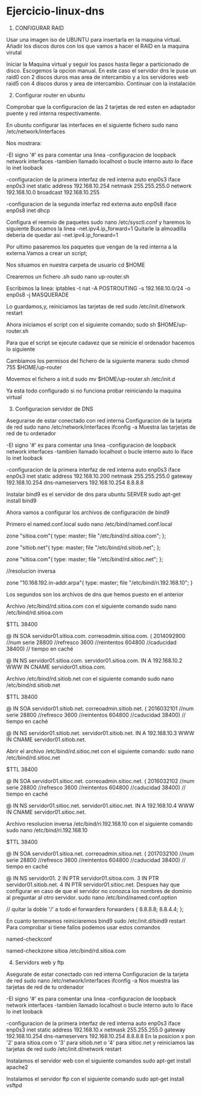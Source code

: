# Ejercicio-linux-dns

1. CONFIGURAR RAID

Usar una imagen iso de UBUNTU para insertarla en la maquina virtual.
Añadir los discos duros con los que vamos a hacer el RAID en la maquina virutal



Iniciar la Maquina virtual y seguir los pasos hasta llegar a particionado de disco. Escogemos la opcion manual. En este caso el servidor dns le puse un raid0 con 2 discos duros mas area de intercambio y a los servidores web raid5 con 4 discos duros y area de intercambio.
Continuar con la instalación

2. Configurar router en ubuntu

Comprobar que la configuracion de las 2 tarjetas de red esten en adaptador puente y red interna respectivamente. 

En ubuntu configurar las interfaces en el siguiente fichero
sudo nano /etc/network/interfaces

Nos mostrara:

-El signo '#' es para comentar una linea
-configuracion de loopback network interfaces
-tambien llamado localhost o bucle interno
auto lo
iface lo inet looback

-configuracion de la primera interfaz de red interna
auto enp0s3
iface enp0s3 inet static
      address 192.168.10.254
      netmask 255.255.255.0
      network 192.168.10.0
      broadcast 192.168.10.255

-configuracion de la segunda interfaz red externa
auto enp0s8
iface enp0s8 inet dhcp


Configura el reenvio de paquetes sudo nano /etc/sysctl.conf y haremos lo siguiente
Buscamos la linea
-net.ipv4.ip_forward=1
Quitarle la almoadilla debería de quedar asi
-net.ipv4.ip_forward=1

Por ultimo pasaremos los paquetes que vengan de la red interna a la externa.Vamos a crear un script; 

Nos situamos en nuestra carpeta de usuario
cd $HOME

Crearemos un fichero .sh
sudo nano up-router.sh

Escribimos la linea:
iptables -t nat -A POSTROUTING -s 192.168.10.0/24 -o enp0s8 -j MASQUERADE

Lo guardamos,y, reiniciamos las tarjetas de red
sudo /etc/init.d/network restart

Ahora iniciamos el script con el siguiente comando;
sudo sh $HOME/up-router.sh

Para que el script se ejecute cadavez que se reinicie el ordenador hacemos lo siguiente

Cambiamos los permisos del fichero de la siguiente manera:
sudo chmod 755 $HOME/up-router

Movemos el fichero a init.d sudo mv $HOME/up-router.sh /etc/init.d

Ya esta todo configurado si no funciona probar reiniciando la maquina virtual

3. Configuracion servidor de DNS

Asegurarse de estar conectado con red interna
Configuracion de la tarjeta de red
sudo nano /etc/network/interfaces
ifconfig -a Muestra las tarjetas de red de tu ordenador

-El signo '#' es para comentar una linea
-configuracion de loopback network interfaces
-tambien llamado localhost o bucle interno
auto lo
iface lo inet looback

-configuracion de la primera interfaz de red interna
auto enp0s3
iface enp0s3 inet static
      address 192.168.10.200
      netmask 255.255.255.0
      gateway 192.168.10.254
      dns-nameservers 192.168.10.254 8.8.8.8
      
      
Instalar bind9 es el servidor de dns para ubuntu SERVER
sudo apt-get install bind9

Ahora vamos a configurar los archivos de configuración de bind9

Primero el named.conf.local
sudo nano /etc/bind/named.conf.local



zone "sitioa.com"{
      type: master;
      file "/etc/bind/rd.sitioa.com";
};

zone "sitiob.net"{
      type: master;
      file "/etc/bind/rd.sitiob.net";
};

zone "sitioa.com"{
      type: master;
      file "/etc/bind/rd.sitioc.net";
};

//resolucion inversa

zone "10.168.192.in-addr.arpa"{
      type: master;
      file "/etc/bind/ri.192.168.10";
}

Los segundos son los archivos de dns que hemos puesto en el anterior

Archivo /etc/bind/rd.sitioa.com con el siguiente comando
sudo nano /etc/bind/rd.sitioa.com



$TTL 38400

@ IN SOA servidor01.sitioa.com. correoadmin.sitioa.com. (
	2014092900   //num serie
	28800        //refresco
	3600         //reintentos
	604800       //caducidad
  38400)       // tiempo en caché

@ IN NS servidor01.sitioa.com.
servidor01.sitioa.com. IN A 192.168.10.2
WWW IN CNAME servidor01.sitioa.com.

Archivo /etc/bind/rd.sitiob.net con el siguiente comando
sudo nano /etc/bind/rd.sitiob.net



$TTL 38400

@ IN SOA servidor01.sitiob.net. correoadmin.sitiob.net. (
	2016032101   //num serie
	28800        //refresco
	3600         //reintentos
	604800       //caducidad
  38400)       // tiempo en caché

@ IN NS servidor01.sitiob.net.
servidor01.sitiob.net. IN A 192.168.10.3
WWW IN CNAME servidor01.sitiob.net.

Abrir el archivo /etc/bind/rd.sitioc.net con el siguiente comando:
sudo nano /etc/bind/rd.sitioc.net



$TTL 38400

@ IN SOA servidor01.sitioc.net. correoadmin.sitioc.net. (
	2016032102   //num serie
	28800        //refresco
	3600         //reintentos
	604800       //caducidad
  38400)       // tiempo en caché

@ IN NS servidor01.sitioc.net.
servidor01.sitioc.net. IN A 192.168.10.4
WWW IN CNAME servidor01.sitioc.net.

Archivo resolucion inversa /etc/bind/ri.192.168.10 con el siguiente comando
sudo nano /etc/bind/ri.192.168.10



$TTL 38400

@ IN SOA servidor01.sitioa.net. correoadmin.sitioa.net. (
  2017032100   //num serie
  28800        //refresco
  3600         //reintentos
  604800       //caducidad
  38400)       // tiempo en caché

@ IN NS servidor01.
2 IN PTR servidor01.sitioa.com.
3 IN PTR servidor01.sitiob.net.
4 IN PTR servidor01.sitioc.net.
Despues hay que configurar en caso de que el servidor no conozca los nombres de dominio al preguntar al otro servidor.
sudo nano /etc/bind/named.conf.option



// quitar la doble '/' a todo el forwarders
forwarders {
        8.8.8.8;
        8.8.4.4;
};

En cuanto terminamos reiniciaremos bind9
sudo /etc/init.d/bind9 restart
Para comprobar si tiene fallos podemos usar estos comandos

named-checkconf

named-checkzone sitioa /etc/bind/rd.sitioa.com

4. Servidors web y ftp

Asegurate de estar conectado con red interna
Configuracion de la tarjeta de red
sudo nano /etc/network/interfaces
ifconfig -a Nos muestra las tarjetas de red de tu ordenador

-El signo '#' es para comentar una linea
-configuracion de loopback network interfaces
-tambien llamado localhost o bucle interno
auto lo
iface lo inet looback

-configuracion de la primera interfaz de red interna
auto enp0s3
iface enp0s3 inet static
      address 192.168.10.x
      netmask 255.255.255.0
      gateway 192.168.10.254
      dns-nameservers 192.168.10.254 8.8.8.8
En la posicion x pon '2' para sitioa.com o '3' para sitiob.net o '4' para sitioc.net y reiniciamos las tarjetas de red
sudo /etc/init.d/network restart

Instalamos el servidor web con el siguiente comandos
sudo apt-get install apache2

Instalamos el servidor ftp con el siguiente comando
sudo apt-get install vsftpd
